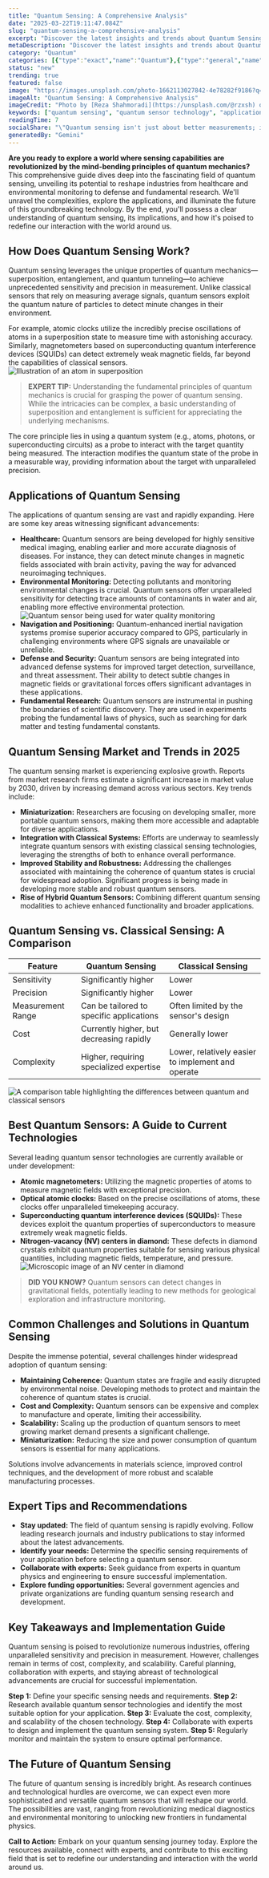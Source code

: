 ```yaml
---
title: "Quantum Sensing: A Comprehensive Analysis"
date: "2025-03-22T19:11:47.084Z"
slug: "quantum-sensing-a-comprehensive-analysis"
excerpt: "Discover the latest insights and trends about Quantum Sensing. This comprehensive guide covers everything you need to know about Quantum Sensing in 2025."
metaDescription: "Discover the latest insights and trends about Quantum Sensing. This comprehensive guide covers everything you need to know about Quantum Sensing in 2025."
category: "Quantum"
categories: [{"type":"exact","name":"Quantum"},{"type":"general","name":"Physics"},{"type":"medium","name":"Metrology"},{"type":"specific","name":"Sensor Technology"},{"type":"niche","name":"Atomic Clocks"}]
status: "new"
trending: true
featured: false
image: "https://images.unsplash.com/photo-1662113027842-4e78282f9186?q=85&w=1200&fit=max&fm=webp&auto=compress"
imageAlt: "Quantum Sensing: A Comprehensive Analysis"
imageCredit: "Photo by [Reza Shahmoradi](https://unsplash.com/@rzxsh) on Unsplash"
keywords: ["quantum sensing", "quantum sensor technology", "applications of quantum sensing", "quantum sensing market", "best quantum sensors", "buy quantum sensors", "how does quantum sensing work?", "quantum sensing research", "quantum sensing vs classical sensing", "future of quantum sensing"]
readingTime: 7
socialShare: "\"Quantum sensing isn't just about better measurements; it's about unlocking entirely new scientific discoveries and technological capabilities.\""
generatedBy: "Gemini"
---
```




**Are you ready to explore a world where sensing capabilities are revolutionized by the mind-bending principles of quantum mechanics?**  This comprehensive guide dives deep into the fascinating field of quantum sensing, unveiling its potential to reshape industries from healthcare and environmental monitoring to defense and fundamental research.  We'll unravel the complexities, explore the applications, and illuminate the future of this groundbreaking technology. By the end, you'll possess a clear understanding of quantum sensing, its implications, and how it's poised to redefine our interaction with the world around us.

## How Does Quantum Sensing Work?

Quantum sensing leverages the unique properties of quantum mechanics—superposition, entanglement, and quantum tunneling—to achieve unprecedented sensitivity and precision in measurement.  Unlike classical sensors that rely on measuring average signals, quantum sensors exploit the quantum nature of particles to detect minute changes in their environment.

For example, atomic clocks utilize the incredibly precise oscillations of atoms in a superposition state to measure time with astonishing accuracy.  Similarly, magnetometers based on superconducting quantum interference devices (SQUIDs) can detect extremely weak magnetic fields, far beyond the capabilities of classical sensors. ![Illustration of an atom in superposition](https://images.unsplash.com/photo-1651955784685-f969100bfc25?q=85&w=1200&fit=max&fm=webp&auto=compress)

> **EXPERT TIP:**  Understanding the fundamental principles of quantum mechanics is crucial for grasping the power of quantum sensing.  While the intricacies can be complex, a basic understanding of superposition and entanglement is sufficient for appreciating the underlying mechanisms.

The core principle lies in using a quantum system (e.g., atoms, photons, or superconducting circuits) as a probe to interact with the target quantity being measured. The interaction modifies the quantum state of the probe in a measurable way, providing information about the target with unparalleled precision.

## Applications of Quantum Sensing

The applications of quantum sensing are vast and rapidly expanding.  Here are some key areas witnessing significant advancements:

* **Healthcare:**  Quantum sensors are being developed for highly sensitive medical imaging, enabling earlier and more accurate diagnosis of diseases.  For instance, they can detect minute changes in magnetic fields associated with brain activity, paving the way for advanced neuroimaging techniques.
* **Environmental Monitoring:**  Detecting pollutants and monitoring environmental changes is crucial. Quantum sensors offer unparalleled sensitivity for detecting trace amounts of contaminants in water and air, enabling more effective environmental protection. ![Quantum sensor being used for water quality monitoring](https://images.unsplash.com/photo-1638787377553-0547687f3a87?q=85&w=1200&fit=max&fm=webp&auto=compress)
* **Navigation and Positioning:**  Quantum-enhanced inertial navigation systems promise superior accuracy compared to GPS, particularly in challenging environments where GPS signals are unavailable or unreliable.
* **Defense and Security:**  Quantum sensors are being integrated into advanced defense systems for improved target detection, surveillance, and threat assessment.  Their ability to detect subtle changes in magnetic fields or gravitational forces offers significant advantages in these applications.
* **Fundamental Research:** Quantum sensors are instrumental in pushing the boundaries of scientific discovery.  They are used in experiments probing the fundamental laws of physics, such as searching for dark matter and testing fundamental constants.

## Quantum Sensing Market and Trends in 2025

The quantum sensing market is experiencing explosive growth.  Reports from market research firms estimate a significant increase in market value by 2030, driven by increasing demand across various sectors.  Key trends include:

* **Miniaturization:**  Researchers are focusing on developing smaller, more portable quantum sensors, making them more accessible and adaptable for diverse applications.
* **Integration with Classical Systems:**  Efforts are underway to seamlessly integrate quantum sensors with existing classical sensing technologies, leveraging the strengths of both to enhance overall performance.
* **Improved Stability and Robustness:**  Addressing the challenges associated with maintaining the coherence of quantum states is crucial for widespread adoption.  Significant progress is being made in developing more stable and robust quantum sensors.
* **Rise of Hybrid Quantum Sensors:** Combining different quantum sensing modalities to achieve enhanced functionality and broader applications.

## Quantum Sensing vs. Classical Sensing: A Comparison

| Feature          | Quantum Sensing                               | Classical Sensing                                  |
|-----------------|-----------------------------------------------|---------------------------------------------------|
| Sensitivity      | Significantly higher                           | Lower                                             |
| Precision        | Significantly higher                           | Lower                                             |
| Measurement Range | Can be tailored to specific applications      | Often limited by the sensor's design             |
| Cost             | Currently higher, but decreasing rapidly       | Generally lower                                   |
| Complexity       | Higher, requiring specialized expertise          | Lower, relatively easier to implement and operate |

![A comparison table highlighting the differences between quantum and classical sensors](https://images.unsplash.com/photo-1694048695397-75291b07270c?q=85&w=1200&fit=max&fm=webp&auto=compress)

## Best Quantum Sensors: A Guide to Current Technologies

Several leading quantum sensor technologies are currently available or under development:

* **Atomic magnetometers:** Utilizing the magnetic properties of atoms to measure magnetic fields with exceptional precision.
* **Optical atomic clocks:**  Based on the precise oscillations of atoms, these clocks offer unparalleled timekeeping accuracy.
* **Superconducting quantum interference devices (SQUIDs):**  These devices exploit the quantum properties of superconductors to measure extremely weak magnetic fields.
* **Nitrogen-vacancy (NV) centers in diamond:**  These defects in diamond crystals exhibit quantum properties suitable for sensing various physical quantities, including magnetic fields, temperature, and pressure.  ![Microscopic image of an NV center in diamond](https://images.unsplash.com/photo-1662113027842-4e78282f9186?q=85&w=1200&fit=max&fm=webp&auto=compress)

> **DID YOU KNOW?**  Quantum sensors can detect changes in gravitational fields, potentially leading to new methods for geological exploration and infrastructure monitoring.

## Common Challenges and Solutions in Quantum Sensing

Despite the immense potential, several challenges hinder widespread adoption of quantum sensing:

* **Maintaining Coherence:**  Quantum states are fragile and easily disrupted by environmental noise.  Developing methods to protect and maintain the coherence of quantum states is crucial.
* **Cost and Complexity:**  Quantum sensors can be expensive and complex to manufacture and operate, limiting their accessibility.
* **Scalability:**  Scaling up the production of quantum sensors to meet growing market demand presents a significant challenge.
* **Miniaturization:**  Reducing the size and power consumption of quantum sensors is essential for many applications.

Solutions involve advancements in materials science, improved control techniques, and the development of more robust and scalable manufacturing processes.

## Expert Tips and Recommendations

* **Stay updated:** The field of quantum sensing is rapidly evolving.  Follow leading research journals and industry publications to stay informed about the latest advancements.
* **Identify your needs:**  Determine the specific sensing requirements of your application before selecting a quantum sensor.
* **Collaborate with experts:**  Seek guidance from experts in quantum physics and engineering to ensure successful implementation.
* **Explore funding opportunities:** Several government agencies and private organizations are funding quantum sensing research and development.

## Key Takeaways and Implementation Guide

Quantum sensing is poised to revolutionize numerous industries, offering unparalleled sensitivity and precision in measurement.  However, challenges remain in terms of cost, complexity, and scalability.  Careful planning, collaboration with experts, and staying abreast of technological advancements are crucial for successful implementation.

**Step 1:** Define your specific sensing needs and requirements.
**Step 2:** Research available quantum sensor technologies and identify the most suitable option for your application.
**Step 3:** Evaluate the cost, complexity, and scalability of the chosen technology.
**Step 4:** Collaborate with experts to design and implement the quantum sensing system.
**Step 5:** Regularly monitor and maintain the system to ensure optimal performance.

## The Future of Quantum Sensing

The future of quantum sensing is incredibly bright.  As research continues and technological hurdles are overcome, we can expect even more sophisticated and versatile quantum sensors that will reshape our world.  The possibilities are vast, ranging from revolutionizing medical diagnostics and environmental monitoring to unlocking new frontiers in fundamental physics.

**Call to Action:**  Embark on your quantum sensing journey today. Explore the resources available, connect with experts, and contribute to this exciting field that is set to redefine our understanding and interaction with the world around us.

